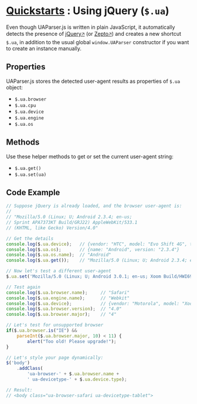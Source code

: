 # [Quickstarts](/intro/quick-start/quick-start) : Using jQuery (`$.ua`)

Even though UAParser.js is written in plain JavaScript, it automatically detects the presence of [jQuery🡥](https://jquery.com/) (or [Zepto🡥](https://zeptojs.com/)) and creates a new shortcut `$.ua`, in addition to the usual global `window.UAParser` constructor if you want to create an instance manually. 

## Properties

UAParser.js stores the detected user-agent results as properties of `$.ua` object:

- `$.ua.browser`
- `$.ua.cpu`
- `$.ua.device`
- `$.ua.engine`
- `$.ua.os`

## Methods

Use these helper methods to get or set the current user-agent string:

- `$.ua.get()`
- `$.ua.set(ua)`

## Code Example

```js [client.js]
// Suppose jQuery is already loaded, and the browser user-agent is:
//
// "Mozilla/5.0 (Linux; U; Android 2.3.4; en-us; 
// Sprint APA7373KT Build/GRJ22) AppleWebKit/533.1 
// (KHTML, like Gecko) Version/4.0"

// Get the details
console.log($.ua.device);   // {vendor: "HTC", model: "Evo Shift 4G", type: "mobile"}
console.log($.ua.os);       // {name: "Android", version: "2.3.4"}
console.log($.ua.os.name);  // "Android"
console.log($.ua.get());    // "Mozilla/5.0 (Linux; U; Android 2.3.4; en-us; Sprint APA7373KT Build/GRJ22) AppleWebKit/533.1 (KHTML, like Gecko) Version/4.0"

// Now let's test a different user-agent
$.ua.set('Mozilla/5.0 (Linux; U; Android 3.0.1; en-us; Xoom Build/HWI69) AppleWebKit/534.13 (KHTML, like Gecko) Version/4.0 Safari/534.13');

// Test again
console.log($.ua.browser.name);     // "Safari"
console.log($.ua.engine.name);      // "Webkit"
console.log($.ua.device);           // {vendor: "Motorola", model: "Xoom", type: "tablet"}
console.log($.ua.browser.version);  // "4.0"
console.log($.ua.browser.major);    // "4"

// Let's test for unsupported browser
if($.ua.browser.is("IE") && 
    parseInt($.ua.browser.major, 10) < 11) {
        alert("Too old! Please upgrade!");
}

// Let's style your page dynamically:
$('body')
    .addClass(
        'ua-browser-' + $.ua.browser.name + 
        ' ua-devicetype-' + $.ua.device.type);

// Result:
// <body class="ua-browser-safari ua-devicetype-tablet">
```